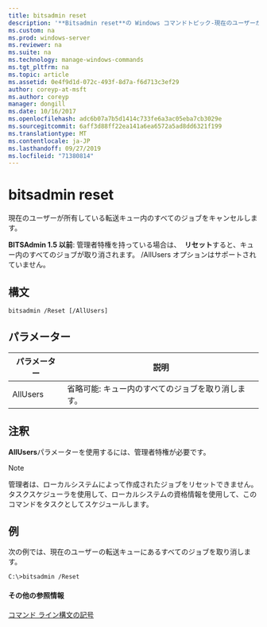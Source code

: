 ```yaml
---
title: bitsadmin reset
description: '**Bitsadmin reset**の Windows コマンドトピック-現在のユーザーが所有している転送キュー内のすべてのジョブをキャンセルします。'
ms.custom: na
ms.prod: windows-server
ms.reviewer: na
ms.suite: na
ms.technology: manage-windows-commands
ms.tgt_pltfrm: na
ms.topic: article
ms.assetid: 0e4f9d1d-072c-493f-8d7a-f6d713c3ef29
author: coreyp-at-msft
ms.author: coreyp
manager: dongill
ms.date: 10/16/2017
ms.openlocfilehash: adc6b07a7b5d1414c733fe6a3ac05eba7cb3029e
ms.sourcegitcommit: 6aff3d88ff22ea141a6ea6572a5ad8dd6321f199
ms.translationtype: MT
ms.contentlocale: ja-JP
ms.lasthandoff: 09/27/2019
ms.locfileid: "71380814"
---
```

# <a name="bitsadmin-reset"></a>bitsadmin reset

現在のユーザーが所有している転送キュー内のすべてのジョブをキャンセルします。

**BITSAdmin 1.5 以前**: 管理者特権を持っている場合は、  **リセット**すると、キュー内のすべてのジョブが取り消されます。 /AllUsers オプションはサポートされていません。

## <a name="syntax"></a>構文

```
bitsadmin /Reset [/AllUsers]
```

## <a name="parameters"></a>パラメーター

|パラメーター|説明|
|---------|-----------|
|AllUsers|省略可能: キュー内のすべてのジョブを取り消します。|

## <a name="remarks"></a>注釈

**AllUsers**パラメーターを使用するには、管理者特権が必要です。

> [!NOTE]
> 管理者は、ローカルシステムによって作成されたジョブをリセットできません。 タスクスケジューラを使用して、ローカルシステムの資格情報を使用して、このコマンドをタスクとしてスケジュールします。

## <a name="BKMK_examples"></a>例

次の例では、現在のユーザーの転送キューにあるすべてのジョブを取り消します。
```
C:\>bitsadmin /Reset
```

#### <a name="additional-references"></a>その他の参照情報

[コマンド ライン構文の記号](command-line-syntax-key.md)